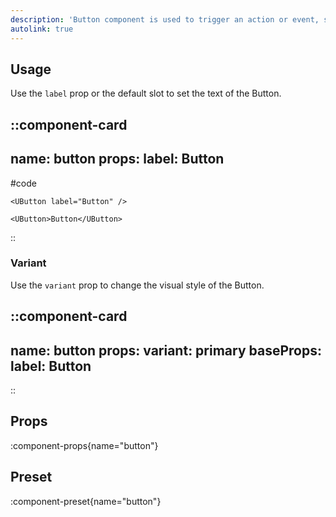 ```yaml
---
description: 'Button component is used to trigger an action or event, such as submitting a form, opening a Dialog, canceling an action, or performing a delete operation.'
autolink: true
---
```


## Usage

Use the `label` prop or the default slot to set the text of the Button.

::component-card
---
name: button
props:
  label: Button
---

#code
```vue
<UButton label="Button" />

<UButton>Button</UButton>
```
::

### Variant

Use the `variant` prop to change the visual style of the Button.

::component-card
---
name: button
props:
  variant: primary
baseProps:
  label: Button
---
::

## Props

:component-props{name="button"}

## Preset

:component-preset{name="button"}
